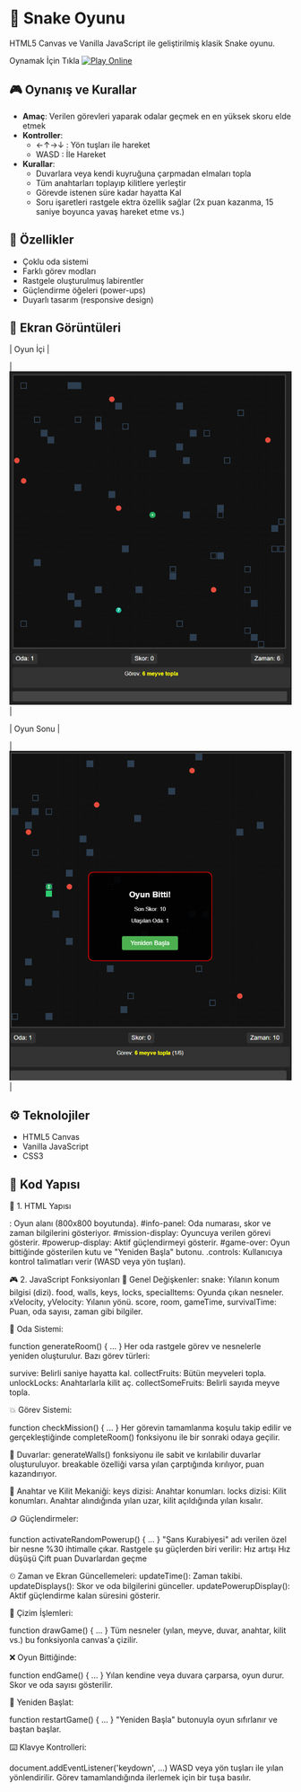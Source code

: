 # 🐍 Snake Oyunu

HTML5 Canvas ve Vanilla JavaScript ile geliştirilmiş klasik Snake oyunu.

Oynamak İçin Tıkla
[![Play Online](https://img.shields.io/badge/Play-GitHub%20Pages-blue)](https://rezoD51.github.io/SnakeGame/)
## 🎮 Oynanış ve Kurallar
- **Amaç**: Verilen görevleri yaparak odalar geçmek en en yüksek skoru elde etmek 
- **Kontroller**:
  - ←↑→↓ : Yön tuşları ile hareket
  - WASD : İle Hareket
- **Kurallar**:
  - Duvarlara veya kendi kuyruğuna çarpmadan elmaları topla
  - Tüm anahtarları toplayıp kilitlere yerleştir
  - Görevde istenen süre kadar hayatta Kal
  - Soru işaretleri rastgele ektra özellik sağlar (2x puan kazanma, 15 saniye boyunca yavaş hareket etme vs.)
## 🌟 Özellikler
- Çoklu oda sistemi
- Farklı görev modları
- Rastgele oluşturulmuş labirentler
- Güçlendirme öğeleri (power-ups)
- Duyarlı tasarım (responsive design)

## 📸 Ekran Görüntüleri

| Oyun İçi |

|![Gameplay](Snake-Oyunu/assets/screenshots/gameplay.png) |

| Oyun Sonu | 

|![Gameend](Snake-Oyunu/assets/screenshots/gameend.png) |

## ⚙️ Teknolojiler
- HTML5 Canvas
- Vanilla JavaScript
- CSS3

## 📁 Kod Yapısı
🔧 1. HTML Yapısı

<canvas id="game-board">: Oyun alanı (800x800 boyutunda).
#info-panel: Oda numarası, skor ve zaman bilgilerini gösteriyor.
#mission-display: Oyuncuya verilen görevi gösterir.
#powerup-display: Aktif güçlendirmeyi gösterir.
#game-over: Oyun bittiğinde gösterilen kutu ve "Yeniden Başla" butonu.
.controls: Kullanıcıya kontrol talimatları verir (WASD veya yön tuşları).


🎮 2. JavaScript Fonksiyonları
🔁 Genel Değişkenler:
snake: Yılanın konum bilgisi (dizi).
food, walls, keys, locks, specialItems: Oyunda çıkan nesneler.
xVelocity, yVelocity: Yılanın yönü.
score, room, gameTime, survivalTime: Puan, oda sayısı, zaman gibi bilgiler.

🚪 Oda Sistemi:

function generateRoom() { ... }
Her oda rastgele görev ve nesnelerle yeniden oluşturulur. Bazı görev türleri:

survive: Belirli saniye hayatta kal.
collectFruits: Bütün meyveleri topla.
unlockLocks: Anahtarlarla kilit aç.
collectSomeFruits: Belirli sayıda meyve topla.

💥 Görev Sistemi:

function checkMission() { ... }
Her görevin tamamlanma koşulu takip edilir ve gerçekleştiğinde completeRoom() fonksiyonu ile bir sonraki odaya geçilir.

🧱 Duvarlar:
generateWalls() fonksiyonu ile sabit ve kırılabilir duvarlar oluşturuluyor.
breakable özelliği varsa yılan çarptığında kırılıyor, puan kazandırıyor.

🔑 Anahtar ve Kilit Mekaniği:
keys dizisi: Anahtar konumları.
locks dizisi: Kilit konumları.
Anahtar alındığında yılan uzar, kilit açıldığında yılan kısalır.

🪙 Güçlendirmeler:

function activateRandomPowerup() { ... }
"Şans Kurabiyesi" adı verilen özel bir nesne %30 ihtimalle çıkar. Rastgele şu güçlerden biri verilir:
Hız artışı
Hız düşüşü
Çift puan
Duvarlardan geçme

⏲ Zaman ve Ekran Güncellemeleri:
updateTime(): Zaman takibi.
updateDisplays(): Skor ve oda bilgilerini günceller.
updatePowerupDisplay(): Aktif güçlendirme kalan süresini gösterir.

👀 Çizim İşlemleri:

function drawGame() { ... }
Tüm nesneler (yılan, meyve, duvar, anahtar, kilit vs.) bu fonksiyonla canvas'a çizilir.

❌ Oyun Bittiğinde:

function endGame() { ... }
Yılan kendine veya duvara çarparsa, oyun durur. Skor ve oda sayısı gösterilir.

🔁 Yeniden Başlat:

function restartGame() { ... }
"Yeniden Başla" butonuyla oyun sıfırlanır ve baştan başlar.

⌨️ Klavye Kontrolleri:

document.addEventListener('keydown', ...)
WASD veya yön tuşları ile yılan yönlendirilir. Görev tamamlandığında ilerlemek için bir tuşa basılır.
